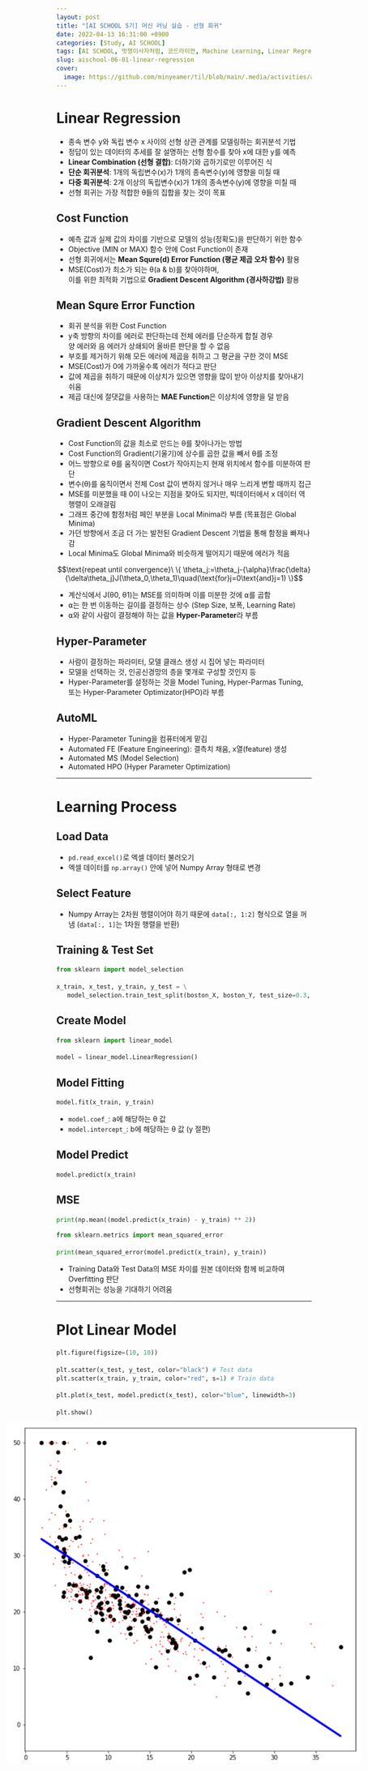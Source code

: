 ```yaml
---
layout: post
title: "[AI SCHOOL 5기] 머신 러닝 실습 - 선형 회귀"
date: 2022-04-13 16:31:00 +0900
categories: [Study, AI SCHOOL]
tags: [AI SCHOOL, 멋쟁이사자처럼, 코드라이언, Machine Learning, Linear Regression, Gradient]
slug: aischool-06-01-linear-regression
cover:
  image: https://github.com/minyeamer/til/blob/main/.media/activities/ai-school/cover.png?raw=true
---
```


# Linear Regression
- 종속 변수 y와 독립 변수 x 사이의 선형 상관 관계를 모델링하는 회귀분석 기법
- 정답이 있는 데이터의 추세를 잘 설명하는 선형 함수를 찾아 x에 대한 y를 예측
- **Linear Combination (선형 결합)**: 더하기와 곱하기로만 이루어진 식
- **단순 회귀분석**: 1개의 독립변수(x)가 1개의 종속변수(y)에 영향을 미칠 때
- **다중 회귀분석**: 2개 이상의 독립변수(x)가 1개의 종속변수(y)에 영향을 미칠 때
- 선형 회귀는 가장 적합한 θ들의 집합을 찾는 것이 목표

## Cost Function
- 예측 값과 실제 값의 차이를 기반으로 모델의 성능(정확도)을 판단하기 위한 함수
- Objective (MIN or MAX) 함수 안에 Cost Function이 존재
- 선형 회귀에서는 **Mean Squre(d) Error Function (평균 제곱 오차 함수)** 활용
- MSE(Cost)가 최소가 되는 θ(a & b)를 찾아야하며,   
  이를 위한 최적화 기법으로 **Gradient Descent Algorithm (경사하강법)** 활용

## Mean Squre Error Function
- 회귀 분석을 위한 Cost Function
- y축 방향의 차이를 에러로 판단하는데 전체 에러를 단순하게 합칠 경우   
  양 에러와 음 에러가 상쇄되어 올바른 판단을 할 수 없음
- 부호를 제거하기 위해 모든 에러에 제곱을 취하고 그 평균을 구한 것이 MSE
- MSE(Cost)가 0에 가까울수록 에러가 적다고 판단
- 값에 제곱을 취하기 때문에 이상치가 있으면 영향을 많이 받아 이상치를 찾아내기 쉬움
- 제곱 대신에 절댓값을 사용하는 **MAE Function**은 이상치에 영향을 덜 받음

## Gradient Descent Algorithm
- Cost Function의 값을 최소로 만드는 θ를 찾아나가는 방법
- Cost Function의 Gradient(기울기)에 상수를 곱한 값을 빼서 θ를 조정
- 어느 방향으로 θ를 움직이면 Cost가 작아지는지 현재 위치에서 함수를 미분하여 판단
- 변수(θ)를 움직이면서 전체 Cost 값이 변하지 않거나 매우 느리게 변할 때까지 접근
- MSE를 미분했을 때 0이 나오는 지점을 찾아도 되지만, 빅데이터에서 x 데이터 역행렬이 오래걸림
- 그래프 중간에 함정처럼 페인 부분을 Local Minima라 부름 (목표점은 Global Minima)
- 가던 방향에서 조금 더 가는 발전된 Gradient Descent 기법을 통해 함정을 빠져나감
- Local Minima도 Global Minima와 비슷하게 떨어지기 때문에 에러가 적음

$$\text{repeat until convergence}\ \{ \theta_j:=\theta_j-{\alpha}\frac{\delta}{\delta\theta_j}J(\theta_0,\theta_1)\quad(\text{for}j=0\text{and}j=1) \}$$

- 계산식에서 J(θ0, θ1)는 MSE를 의미하며 이를 미분한 것에 ⍺를 곱함
- ⍺는 한 번 이동하는 길이를 결정하는 상수 (Step Size, 보폭, Learning Rate)
- ⍺와 같이 사람이 결정해야 하는 값을 **Hyper-Parameter**라 부름

## Hyper-Parameter
- 사람이 결정하는 파라미터, 모델 클래스 생성 시 집어 넣는 파라미터
- 모델을 선택하는 것, 인공신경망의 층을 몇개로 구성할 것인지 등
- Hyper-Parameter를 설정하는 것을 Model Tuning, Hyper-Parmas Tuning,   
  또는 Hyper-Parameter Optimizator(HPO)라 부름

## AutoML
- Hyper-Parameter Tuning을 컴퓨터에게 맡김
- Automated FE (Feature Engineering): 결측치 채움, x열(feature) 생성
- Automated MS (Model Selection)
- Automated HPO (Hyper Parameter Optimization)

---

# Learning Process

## Load Data
- `pd.read_excel()`로 엑셀 데이터 불러오기
- 엑셀 데이터를 `np.array()` 안에 넣어 Numpy Array 형태로 변경

## Select Feature
- Numpy Array는 2차원 행렬이어야 하기 때문에 `data[:, 1:2]` 형식으로 열을 꺼냄
  (`data[:, 1]`는 1차원 행렬을 반환)

## Training & Test Set

```python
from sklearn import model_selection

x_train, x_test, y_train, y_test = \
   model_selection.train_test_split(boston_X, boston_Y, test_size=0.3, random_state=0)
```

## Create Model

```python
from sklearn import linear_model

model = linear_model.LinearRegression()
```

## Model Fitting

```python
model.fit(x_train, y_train)
```

- `model.coef_`: a에 해당하는 θ 값
- `model.intercept_`: b에 해당하는 θ 값 (y 절편)

## Model Predict

```python
model.predict(x_train)
```

## MSE

```python
print(np.mean((model.predict(x_train) - y_train) ** 2))
```

```python
from sklearn.metrics import mean_squared_error

print(mean_squared_error(model.predict(x_train), y_train))
```

- Training Data와 Test Data의 MSE 차이를 원본 데이터와 함께 비교하여 Overfitting 판단
- 선형회귀는 성능을 기대하기 어려움

---

# Plot Linear Model

```python
plt.figure(figsize=(10, 10))

plt.scatter(x_test, y_test, color="black") # Test data
plt.scatter(x_train, y_train, color="red", s=1) # Train data

plt.plot(x_test, model.predict(x_test), color="blue", linewidth=3)

plt.show()
```

<div style="display:flex; justify-content:center;">
<img src="https://github.com/minyeamer/til/blob/main/.media/activities/ai-school/06-machine-learning/01-linear-regression/linear.png?raw=true" style="max-width:700px">
</div>